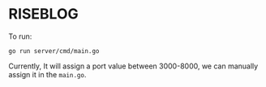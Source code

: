 # RISEBLOG

To run:
```
go run server/cmd/main.go
```
Currently, It will assign a port value between 3000-8000, we can manually assign it in the `main.go`.
